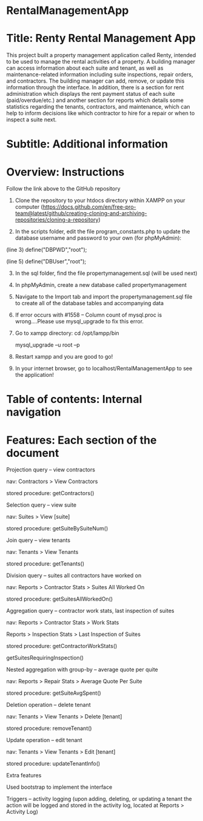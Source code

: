 # RentalManagementApp

# Title: Renty Rental Management App
This project built a property management application called Renty, intended to be used to manage the rental activities of a property. A building manager can access information about each suite and tenant, as well as maintenance-related information including suite inspections, repair orders, and contractors. The building manager can add, remove, or update this information through the interface. In addition, there is a section for rent administration which displays the rent payment status of each suite (paid/overdue/etc.) and another section for reports which details some statistics regarding the tenants, contractors, and maintenance, which can help to inform decisions like which contractor to hire for a repair or when to inspect a suite next. 

# Subtitle: Additional information


# Overview: Instructions
Follow the link above to the GitHub repository  

1) Clone the repository to your htdocs directory within XAMPP on your computer (https://docs.github.com/en/free-pro-team@latest/github/creating-cloning-and-archiving-repositories/cloning-a-repository) 

2) In the scripts folder, edit the file program_constants.php to update the database username and password to your own (for phpMyAdmin): 

(line 3) define("DBPWD","root"); 

(line 5) define("DBUser","root"); 

3) In the sql folder, find the file propertymanagement.sql (will be used next) 

4) In phpMyAdmin, create a new database called propertymanagement 

5) Navigate to the Import tab and import the propertymanagement.sql file to create all of the database tables and accompanying data 

6) If error occurs with #1558 – Column count of mysql.proc is wrong....Please use mysql_upgrade to fix this error. 

7) Go to xampp directory: cd /opt/lampp/bin 

    mysql_upgrade –u root –p 

8) Restart xampp and you are good to go! 

9) In your internet browser, go to localhost/RentalManagementApp to see the application! 

# Table of contents: Internal navigation


# Features: Each section of the document
Projection query – view contractors  

nav: Contractors > View Contractors 

stored procedure: getContractors() 

Selection query – view suite 

nav: Suites > View [suite] 

stored procedure: getSuiteBySuiteNum() 

Join query – view tenants 

nav: Tenants > View Tenants 

stored procedure: getTenants() 

Division query – suites all contractors have worked on 

nav: Reports > Contractor Stats > Suites All Worked On 

stored procedure: getSuitesAllWorkedOn() 

Aggregation query – contractor work stats, last inspection of suites 

nav: Reports > Contractor Stats > Work Stats 

  Reports > Inspection Stats > Last Inspection of Suites 

stored procedure: getContractorWorkStats() 

getSuitesRequiringInspection() 

Nested aggregation with group-by – average quote per quite 

nav: Reports > Repair Stats > Average Quote Per Suite 

stored procedure: getSuiteAvgSpent() 

Deletion operation – delete tenant 

nav:  Tenants > View Tenants > Delete [tenant] 

stored procedure: removeTenant() 

Update operation – edit tenant 

nav:  Tenants > View Tenants > Edit [tenant] 

stored procedure: updateTenantInfo() 

Extra features 

Used bootstrap to implement the interface 

Triggers – activity logging (upon adding, deleting, or updating a tenant the action will be logged and stored in the activity log, located at Reports > Activity Log) 